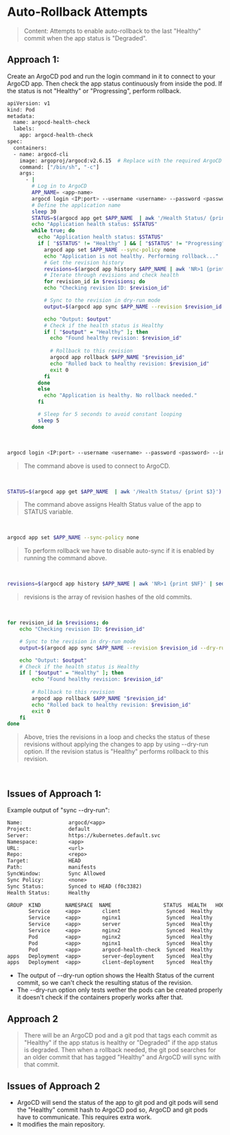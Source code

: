 # Auto-Rollback Attempts

> Content: Attempts to enable auto-rollback to the last "Healthy" commit when the app status is "Degraded".

## Approach 1:
Create an ArgoCD pod and run the login command in it to connect to your ArgoCD app. Then check the app status continuously from inside the pod. If the status is not "Healthy" or "Progressing", perform rollback.

```bash
apiVersion: v1
kind: Pod
metadata:
  name: argocd-health-check
  labels:
    app: argocd-health-check
spec:
  containers:
  - name: argocd-cli
    image: argoproj/argocd:v2.6.15  # Replace with the required ArgoCD CLI version
    command: ["/bin/sh", "-c"]
    args:
      - |
        # Log in to ArgoCD
        APP_NAME= <app-name>
        argocd login <IP:port> --username <username> --password <password> --insecure;
        # Define the application name
        sleep 30
        STATUS=$(argocd app get $APP_NAME  | awk '/Health Status/ {print $3}')
        echo "Application health status: $STATUS"
        while true; do
          echo "Application health status: $STATUS"
          if [ "$STATUS" != "Healthy" ] && [ "$STATUS" != "Progressing" ]; then
            argocd app set $APP_NAME --sync-policy none
            echo "Application is not healthy. Performing rollback..."
            # Get the revision history
            revisions=$(argocd app history $APP_NAME | awk 'NR>1 {print $NF}' | sed 's/[()"]//g')
            # Iterate through revisions and check health
            for revision_id in $revisions; do
            echo "Checking revision ID: $revision_id"

            # Sync to the revision in dry-run mode
            output=$(argocd app sync $APP_NAME --revision $revision_id --dry-run --prune --force | awk '/Health Status/ {print $3}')

            echo "Output: $output"
            # Check if the health status is Healthy
            if [ "$output" = "Healthy" ]; then
              echo "Found healthy revision: $revision_id"                
    
              # Rollback to this revision
              argocd app rollback $APP_NAME "$revision_id"
              echo "Rolled back to healthy revision: $revision_id"
              exit 0
            fi
          done
          else
            echo "Application is healthy. No rollback needed."
          fi

          # Sleep for 5 seconds to avoid constant looping
          sleep 5
        done
```
<br>

```bash
argocd login <IP:port> --username <username> --password <password> --insecure;
```
> The command above is used to connect to ArgoCD.
<br>


```bash
STATUS=$(argocd app get $APP_NAME  | awk '/Health Status/ {print $3}')
```
> The command above assigns Health Status value of the app to STATUS variable.
<br>

 ```bash
 argocd app set $APP_NAME --sync-policy none
 ```
 > To perform rollback we have to disable auto-sync if it is enabled by running the command above.
<br>

```bash
revisions=$(argocd app history $APP_NAME | awk 'NR>1 {print $NF}' | sed 's/[()"]//g')
```
> revisions is the array of revision hashes of the old commits.
<br>

```bash
for revision_id in $revisions; do
    echo "Checking revision ID: $revision_id"

    # Sync to the revision in dry-run mode
    output=$(argocd app sync $APP_NAME --revision $revision_id --dry-run --prune --force | awk '/Health Status/ {print $3}')

    echo "Output: $output"
    # Check if the health status is Healthy
    if [ "$output" = "Healthy" ]; then
        echo "Found healthy revision: $revision_id"                
    
        # Rollback to this revision
        argocd app rollback $APP_NAME "$revision_id"
        echo "Rolled back to healthy revision: $revision_id"
        exit 0
    fi
done
```
> Above, tries the revisions in a loop and checks the status of these revisions without applying the changes to app by using --dry-run option. If the revision status is "Healthy" performs rollback to this revision.
<br>

## Issues of Approach 1: 
Example output of "sync --dry-run":
```txt
Name:               argocd/<app>
Project:            default
Server:             https://kubernetes.default.svc
Namespace:          <app>
URL:                <url>
Repo:               <repo>
Target:             HEAD
Path:               manifests
SyncWindow:         Sync Allowed
Sync Policy:        <none>
Sync Status:        Synced to HEAD (f0c3382)
Health Status:      Healthy

GROUP  KIND        NAMESPACE  NAME                 STATUS  HEALTH   HOOK  MESSAGE
       Service     <app>       client               Synced  Healthy        service/client configured (dry run)
       Service     <app>       nginx1               Synced  Healthy        service/nginx1 configured (dry run)
       Service     <app>       server               Synced  Healthy        service/server configured (dry run)
       Service     <app>       nginx2               Synced  Healthy        service/nginx2 configured (dry run)
       Pod         <app>       nginx2               Synced  Healthy        pod/nginx2 configured (dry run)
       Pod         <app>       nginx1               Synced  Healthy        pod/nginx1 configured (dry run)
       Pod         <app>       argocd-health-check  Synced  Healthy        pod/argocd-health-check configured (dry run)
apps   Deployment  <app>       server-deployment    Synced  Healthy        deployment.apps/server-deployment configured (dry run)
apps   Deployment  <app>       client-deployment    Synced  Healthy        deployment.apps/client-deployment configured (dry run)

```
- The output of --dry-run option shows the Health Status of the current commit, so we can't check the resulting status of the revision.
- The --dry-run option only tests wether the pods can be created properly it doesn't check if the containers properly works after that. 

## Approach 2 

> There will be an ArgoCD pod and a git pod that tags each commit as "Healthy" if the app status is healthy or "Degraded" if the app status is degraded. Then when a rollback needed, the git pod searches for an older commit that has tagged "Healthy" and ArgoCD will sync with that commit.

## Issues of Approach 2
- ArgoCD will send the status of the app to git pod and git pods will send the "Healthy" commit hash to ArgoCD pod so, ArgoCD and git pods have to communicate. This requires extra work.
- It modifies the main repository.
